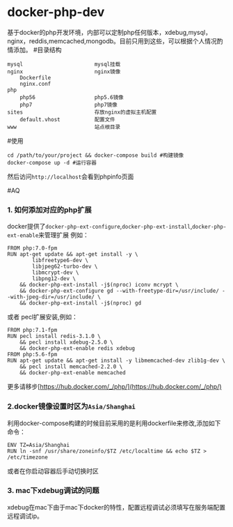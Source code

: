 docker-php-dev
===============================

基于docker的php开发环境，内部可以定制php任何版本，xdebug,mysql，nginx，reddis,memcached,mongodb。目前只用到这些，可以根据个人情况酌情添加。
#目录结构
```$xslt
mysql                       mysql挂载
nginx                       nginx镜像
    Dockerfile
    nginx.conf
php 
    php56                   php5.6镜像
    php7                    php7镜像
sites                       存放nginx的虚拟主机配置
    default.vhost           配置文件
www                         站点根目录
```


#使用
```$xslt
cd /path/to/your/project && docker-compose build #构建镜像
docker-compose up -d #运行容器
```
然后访问`http://localhost`会看到phpinfo页面

#AQ
### 1. 如何添加对应的php扩展
docker提供了`docker-php-ext-configure`,`docker-php-ext-install`,`docker-php-ext-enable`来管理扩展
例如：
```$xslt
FROM php:7.0-fpm
RUN apt-get update && apt-get install -y \
        libfreetype6-dev \
        libjpeg62-turbo-dev \
        libmcrypt-dev \
        libpng12-dev \
    && docker-php-ext-install -j$(nproc) iconv mcrypt \
    && docker-php-ext-configure gd --with-freetype-dir=/usr/include/ --with-jpeg-dir=/usr/include/ \
    && docker-php-ext-install -j$(nproc) gd
```
或者 pecl扩展安装,例如：
```$xslt
FROM php:7.1-fpm
RUN pecl install redis-3.1.0 \
    && pecl install xdebug-2.5.0 \
    && docker-php-ext-enable redis xdebug
FROM php:5.6-fpm
RUN apt-get update && apt-get install -y libmemcached-dev zlib1g-dev \
    && pecl install memcached-2.2.0 \
    && docker-php-ext-enable memcached
```
更多请移步[https://hub.docker.com/_/php/](https://hub.docker.com/_/php/)
### 2.docker镜像设置时区为`Asia/Shanghai`
利用docker-compose构建的时候目前采用的是利用dockerfile来修改,添加如下命令：
```$xslt
ENV TZ=Asia/Shanghai
RUN ln -snf /usr/share/zoneinfo/$TZ /etc/localtime && echo $TZ > /etc/timezone
```
或者在你启动容器后手动切换时区

### 3. mac下xdebug调试的问题
xdebug在mac下由于mac下docker的特性，配置远程调试必须填写在服务端配置远程调试ip。